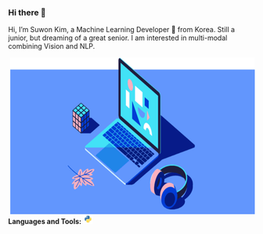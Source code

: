 ### Hi there 👋

Hi, I’m Suwon Kim, a Machine Learning Developer 🚀 from Korea. Still a junior, but dreaming of a great senior.
I am interested in multi-modal combining Vision and NLP.

<img align="right" alt="GIF" src="https://github.com/tagonata/tagonata/blob/main/banner.gif?raw=true" width="500" height="320" />

**Languages and Tools:** 
<code><img height="20" src="https://raw.githubusercontent.com/github/explore/80688e429a7d4ef2fca1e82350fe8e3517d3494d/topics/python/python.png"></code>

<!--
**tagonata/tagonata** is a ✨ _special_ ✨ repository because its `README.md` (this file) appears on your GitHub profile.

Here are some ideas to get you started:

- 🔭 I’m currently working on ...
- 🌱 I’m currently learning ...
- 👯 I’m looking to collaborate on ...
- 🤔 I’m looking for help with ...
- 💬 Ask me about ...
- 📫 How to reach me: ...
- 😄 Pronouns: ...
- ⚡ Fun fact: ...
-->
